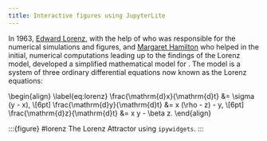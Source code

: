 ```yaml
---
title: Interactive figures using JupyterLite
---
```


In 1963, [Edward Lorenz](wiki:Edward_Norton_Lorenz), with the help of [](wiki:Ellen_Fetter) who was responsible for the numerical simulations and figures, and [Margaret Hamilton](<wiki:Margaret_Hamilton_(software_engineer)>) who helped in the initial, numerical computations leading up to the findings of the Lorenz model, developed a simplified mathematical model for [](wiki:atmospheric_convection). The model is a system of three ordinary differential equations now known as the Lorenz equations:

\begin{align}
\label{eq:lorenz}
\frac{\mathrm{d}x}{\mathrm{d}t} &= \sigma (y - x), \\[6pt]
\frac{\mathrm{d}y}{\mathrm{d}t} &= x (\rho - z) - y, \\[6pt]
\frac{\mathrm{d}z}{\mathrm{d}t} &= x y - \beta z.
\end{align}

:::{figure} #lorenz
The Lorenz Attractor using `ipywidgets`.
:::

